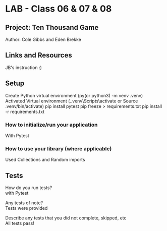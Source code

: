 # LAB - Class 06 & 07 & 08

## Project: Ten Thousand Game
Author: Cole Gibbs and Eden Brekke

## Links and Resources
JB's instruction :) 

## Setup
Create Python virtual environment (py(or python3) -m venv .venv)  
Activated Virtual environment (.\.venv\Scripts\activate or Source .venv/bin/activate)
pip install pytest
pip freeze > requirements.txt
pip install -r requirements.txt

### How to initialize/run your application 
With Pytest

### How to use your library (where applicable)
Used Collections and Random imports

## Tests
How do you run tests?  
with Pytest

Any tests of note?  
Tests were provided  

Describe any tests that you did not complete, skipped, etc  
All tests pass!

